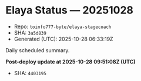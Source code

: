 # Elaya Status — 20251028

- Repo: `toinfo777-byte/elaya-stagecoach`
- SHA: `3a5d839`
- Generated (UTC): 2025-10-28 06:33:19Z

Daily scheduled summary.

**Post-deploy update at 2025-10-28 09:51:08Z (UTC)**
- SHA: `4403195`
